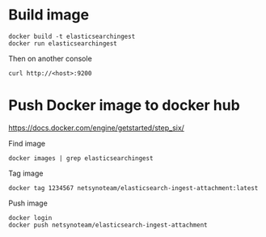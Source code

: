 # Build image

```
docker build -t elasticsearchingest
docker run elasticsearchingest
```

Then on another console

```
curl http://<host>:9200
```

# Push Docker image to docker hub

https://docs.docker.com/engine/getstarted/step_six/

Find image

```
docker images | grep elasticsearchingest
```

Tag image

```
docker tag 1234567 netsynoteam/elasticsearch-ingest-attachment:latest
```

Push image

```
docker login
docker push netsynoteam/elasticsearch-ingest-attachment
```

